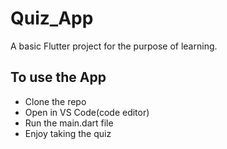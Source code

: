# Quiz_App

A basic Flutter project for the purpose of learning.

## To use the App

- Clone the repo
- Open in VS Code(code editor)
- Run the main.dart file
- Enjoy taking the quiz
